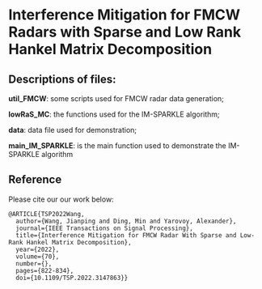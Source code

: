 # Interference Mitigation for FMCW Radars with Sparse and Low Rank Hankel Matrix Decomposition

## Descriptions of files:
 **util_FMCW**: some scripts used for FMCW radar data generation;
 
 **lowRaS_MC**: the functions used for the IM-SPARKLE algorithm;
 
 **data**: data file used for demonstration;
 
 **main_IM_SPARKLE**: is the main function used to demonstrate the IM-SPARKLE algorithm

## Reference 

Please cite our our work below:
```
@ARTICLE{TSP2022Wang,
  author={Wang, Jianping and Ding, Min and Yarovoy, Alexander},
  journal={IEEE Transactions on Signal Processing}, 
  title={Interference Mitigation for FMCW Radar With Sparse and Low-Rank Hankel Matrix Decomposition}, 
  year={2022},
  volume={70},
  number={},
  pages={822-834},
  doi={10.1109/TSP.2022.3147863}}
```
